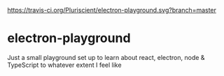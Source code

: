 https://travis-ci.org/Pluriscient/electron-playground.svg?branch=master

# electron-playground
Just a small playground set up to learn about react, electron, node &amp; TypeScript to whatever extent I feel like

